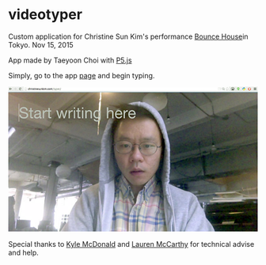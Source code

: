 # videotyper


Custom application for Christine Sun Kim's performance [Bounce House](http://www.soundlivetokyo.com/2015/en/naisho_wave_manifesto_bounce_house.html)in Tokyo. Nov 15, 2015 



App made by Taeyoon Choi with [P5.js](http://p5js.org/)

Simply, go to the app [page](http://christinesunkim.com/typer/) and begin typing.

![](https://github.com/absencepresence/videotyper/blob/master/start.jpg?raw=true)

Special thanks to [Kyle McDonald](http://kylemcdonald.net) and [Lauren McCarthy](http://lauren-mccarthy.com) for technical advise and help. 